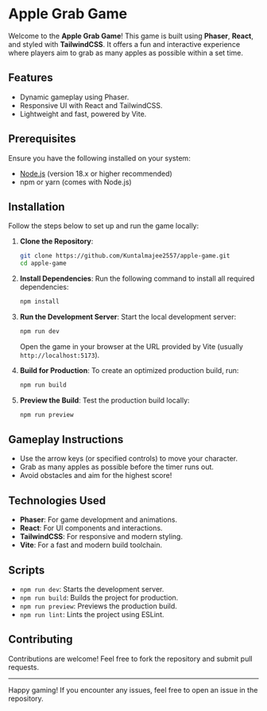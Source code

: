 # Apple Grab Game

Welcome to the **Apple Grab Game**! This game is built using **Phaser**, **React**, and styled with **TailwindCSS**. It offers a fun and interactive experience where players aim to grab as many apples as possible within a set time.

## Features
- Dynamic gameplay using Phaser.
- Responsive UI with React and TailwindCSS.
- Lightweight and fast, powered by Vite.

## Prerequisites
Ensure you have the following installed on your system:

- [Node.js](https://nodejs.org/) (version 18.x or higher recommended)
- npm or yarn (comes with Node.js)

## Installation
Follow the steps below to set up and run the game locally:

1. **Clone the Repository**:
   ```bash
   git clone https://github.com/Kuntalmajee2557/apple-game.git
   cd apple-game
   ```

2. **Install Dependencies**:
   Run the following command to install all required dependencies:
   ```bash
   npm install
   ```

3. **Run the Development Server**:
   Start the local development server:
   ```bash
   npm run dev
   ```
   Open the game in your browser at the URL provided by Vite (usually `http://localhost:5173`).

4. **Build for Production**:
   To create an optimized production build, run:
   ```bash
   npm run build
   ```

5. **Preview the Build**:
   Test the production build locally:
   ```bash
   npm run preview
   ```

## Gameplay Instructions
- Use the arrow keys (or specified controls) to move your character.
- Grab as many apples as possible before the timer runs out.
- Avoid obstacles and aim for the highest score!

## Technologies Used
- **Phaser**: For game development and animations.
- **React**: For UI components and interactions.
- **TailwindCSS**: For responsive and modern styling.
- **Vite**: For a fast and modern build toolchain.

## Scripts
- `npm run dev`: Starts the development server.
- `npm run build`: Builds the project for production.
- `npm run preview`: Previews the production build.
- `npm run lint`: Lints the project using ESLint.

## Contributing
Contributions are welcome! Feel free to fork the repository and submit pull requests.


---

Happy gaming! If you encounter any issues, feel free to open an issue in the repository.
